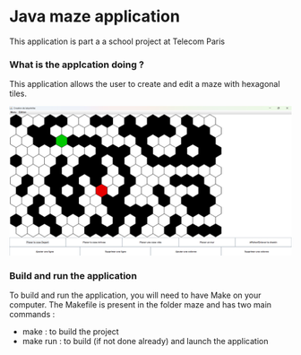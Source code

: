 # Java maze application

This application is part a a school project at Telecom Paris

### What is the applcation doing ?

This application allows the user to create and edit a maze with hexagonal tiles.

![Global view of the application](maze/images/general-view.png)

### Build and run the application

To build and run the application, you will need to have Make on your computer.
The Makefile is present in the folder maze and has two main commands :
- make : to build the project
- make run : to build (if not done already) and launch the application

